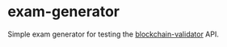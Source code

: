 # exam-generator
Simple exam generator for testing the [blockchain-validator](https://github.com/CostaLucasIV/blockchain-validator) API.
